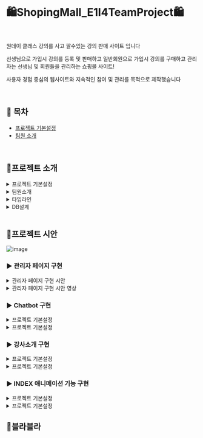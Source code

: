 
# 🛍ShopingMall_E1I4TeamProject🛍

<br>

원데이 클래스 강의를 사고 팔수있는 강의 판매 사이트 입니다  

선생님으로 가입시 강의를 등록 및 판매하고 
일반회원으로 가입시 강의를 구매하고 
관리자는 선생님 및 회원들을 관리하는 쇼핑몰 사이트!

사용자 경험 중심의 웹사이트와
지속적인 참여 및 관리를 목적으로 제작했습니다

<br>


## 📌 목차 

- [프로젝트 기본설정](#-시연-영상)
- [팀원 소개](#-팀원-소개)


<br>

## 🔎프로젝트 소개

<details>
<summary>프로젝트 기본설정</summary>
<li> 2024/04/11~2024/05/10  </li>
<li> 원데이 클래스 강의판매 사이트 </li>
<li> 팀장 1명, 팀원 4명 (총 5인) _팀원으로 참여 </li>
<li> 프로젝트명 : E1i4TeamProject </li>
<li> 프로그래밍 언어 : JAVA </li>
<li> 프레임워크 : Springboot 2.7.11 </li>
<li> 데이터베이스 : MySql8 </li>
<li> 개발툴 : IntelliJ </li>
<li> 템플릿 엔진 : Thymeleaf (HTML + css) </li>

</details>

<details>
<summary> 팀원소개</summary>

- 👱‍박**(팀장) : DB설계, 회원CRUD(개인정보), OAuth2, Security, 
- 👱‍이**(팀원) : 상품목록, 상품상세, 장바구니(시간표), 구매, 구매리스트 
- 👱‍심**(팀원) : 게시판 CRUD(커뮤니티, 공지사항, 수강후기), exception 
- 👱‍조**(팀원) : INDEX 페이지 CSS ,1:1 문의내역, 덧글
- 👩‍🦰손예은(팀원) : 관리자페이지, Chatbot, 강사소개 페이지, INDEX 애니메이션 기능

</details>

<details>
<summary> 타임라인</summary>
  
![image](https://github.com/1thsdpdms1/FirstProject_ShopingMall_Yeeun/assets/154856610/1f2aa490-1614-40bc-881b-c4dfe19611bc)

</details>

<details>
<summary> DB설계 </summary>
  
![image](https://github.com/1thsdpdms1/FirstProject_ShopingMall_Yeeun/assets/154856610/1f2aa490-1614-40bc-881b-c4dfe19611bc)

</details>
<br>

## 🔎프로젝트 시안
![image](https://github.com/1thsdpdms1/FirstProject_ShopingMall_Yeeun/assets/154856610/781bfb06-6b04-43fc-b049-08595f52e7a7)

### ▶ 관리자 페이지 구현 
<details>
&nbsp;<summary>관리자 페이지 구현 시안</summary>

</details>
<details>
&nbsp;<summary>관리자 페이지 구현 시안 영상</summary>

</details>

### ▶ Chatbot 구현
<details>
&nbsp;<summary>프로젝트 기본설정</summary>

</details>
<details>
&nbsp;<summary>프로젝트 기본설정</summary>

</details>

### ▶ 강사소개 구현
<details>
&nbsp;<summary>프로젝트 기본설정</summary>

</details>
<details>
&nbsp;<summary>프로젝트 기본설정</summary>

</details>

### ▶ INDEX 애니메이션 기능 구현
<details>
&nbsp;<summary>프로젝트 기본설정</summary>

</details>
<details>
&nbsp;<summary>프로젝트 기본설정</summary>

</details>


## 🔎블라블라

